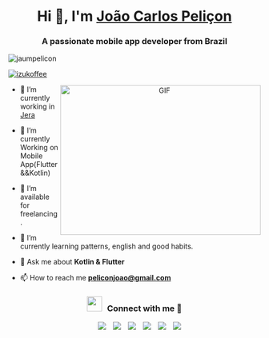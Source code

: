 <h1 align="center">Hi 👋, I'm <a href="https://www.linkedin.com/in/pelicon-joao/" target="blank">
João Carlos Peliçon</a></h1>
<h3 align="center">A passionate mobile app developer from Brazil</h3>

<p align="left"> <img src="https://komarev.com/ghpvc/?username=jaumpelicon" alt="jaumpelicon" /> </p>

<p align="left"> <a href="https://twitter.com/izukoffee" target="blank"><img src="https://img.shields.io/twitter/follow/izukoffee?logo=twitter&style=for-the-badge" alt="izukoffee" /></a> </p>

<a target="_blank" align="center">
  <img align="right" top="500" height="300" width="400" alt="GIF" src="https://media.giphy.com/media/SWoSkN6DxTszqIKEqv/giphy.gif">
</a>

- 🔭 I’m currently working in <a href="https://jera.com.br/" target="blank">Jera</a>

- 🌱 I’m currently Working on Mobile App(Flutter&&Kotlin)

- 🤝 I’m available for freelancing.

- 🌱 I’m currently learning patterns, english and good habits.

- 💬 Ask me about **Kotlin & Flutter**

- 📫 How to reach me **peliconjoao@gmail.com**

<h3 align="center" > <img src="https://media.giphy.com/media/iY8CRBdQXODJSCERIr/giphy.gif" width="30" height="30" style="margin-right: 10px;">Connect with me 🤝 </h3>

<p align="center">

 <div align="center"  class="icons-social" style="margin-left: 10px;">
        <a style="margin-left: 10px;"  target="_blank" href="https://www.linkedin.com/in/pelicon-joao/">
			<img src="https://img.icons8.com/doodle/40/000000/linkedin--v2.png"></a>
        <a style="margin-left: 10px;" target="_blank" href="https://github.com/jaumpelicon">
		<img src="https://img.icons8.com/doodle/40/000000/github--v1.png"></a>
		<a style="margin-left: 10px;" target="_blank" href="https://stackoverflow.com/users/20372011/jo%c3%a3o-carlos-peli%c3%a7on">
				<img src="https://img.icons8.com/external-tal-revivo-color-tal-revivo/40/000000/external-stack-overflow-is-a-question-and-answer-site-for-professional-logo-color-tal-revivo.png"></a>
        <a style="margin-left: 10px;" target="_blank" href="https://instagram.com/jaumpelicon">
			<img src="https://img.icons8.com/doodle/40/000000/instagram-new--v2.png"></a>
		<a style="margin-left: 10px;" target="_blank" href="https://twitter.com/izukoffee">
			<img src="https://img.icons8.com/doodle/1x/twitter-squared--v2.png" ></a>
		<a style="margin-left: 10px;" target="_blank" href="https://www.youtube.com/channel/UC3yVqebEAs8g3c1AilwFJQw">
				<img src="https://img.icons8.com/doodle/1x/youtube--v2.png" ></a>
      </div>

</p>
